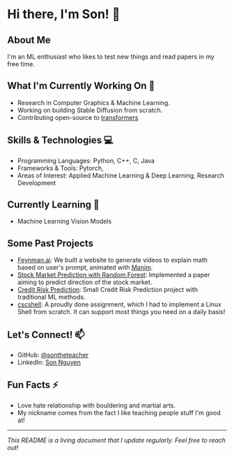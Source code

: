 # Hi there, I'm Son! 👋

## About Me
I'm an ML enthusiast who likes to test new things and read papers in my free time.

## What I'm Currently Working On 🔭
- Research in Computer Graphics & Machine Learning.
- Working on building Stable Diffusion from scratch.
- Contributing open-source to [transformers](https://github.com/sontheteacher/transformers)

## Skills & Technologies 💻
- Programming Languages: Python, C++, C, Java
- Frameworks & Tools: Pytorch, 
- Areas of Interest: Applied Machine Learning & Deep Learning, Research Development

## Currently Learning 🌱
- Machine Learning Vision Models

## Some Past Projects
- [Feynman.ai](https://github.com/sontheteacher/Feynman.ai): We built a website to generate videos to explain math based on user's prompt, animated with [Manim](https://github.com/ManimCommunity/manim).
- [Stock Market Prediction with Random Forest](https://github.com/sontheteacher/Stock-Market-Prediction-with-RF): Implemented a paper aiming to predict direction of the stock market.
- [Credit Risk Prediction](https://github.com/sontheteacher/Credit-Risk-Prediction): Small Credit Risk Prediction project with traditional ML methods.
- [cscshell](https://github.com/sontheteacher/cscshell): A proudly done assignment, which I had to implement a Linux Shell from scratch. It can support most things you need on a daily basis!

## Let's Connect! 📫
- GitHub: [@sontheteacher](https://github.com/sontheteacher)
- LinkedIn: [Son Nguyen](https://www.linkedin.com/in/binh-son-nguyen-35b996221/)

## Fun Facts ⚡
- Love hate relationship with bouldering and martial arts.
- My nickname comes from the fact I like teaching people stuff I'm good at!

---
*This README is a living document that I update regularly. Feel free to reach out!*

